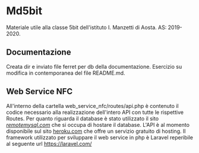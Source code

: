 # Md5bit
Materiale utile alla classe 5bit dell'istituto I. Manzetti di Aosta. AS: 2019-2020.  

## Documentazione
Creata dir e inviato file ferret per db della documentazione.
Esercizio su modifica in contemporanea del file README.md.

## Web Service NFC
All'interno della cartella web_service_nfc/routes/api.php è contenuto il codice necessario alla realizzazione dell'intero API con tutte le rispettive Routes.
Per quanto riguarda il database è stato utilizzato il sito <i><a href="remotemysql.com">remotemysql.com</a></i> che si occupa di hostare il database.
L'API è al momento disponibile sul sito <a href="www.heroku.com">heroku.com</a> che offre un servizio gratuito di hosting.
Il framework utilizzato per sviluppare il web service in php è Laravel reperibile al seguente url <a href="https://laravel.com/">https://laravel.com/</a>
